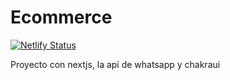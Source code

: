 # Ecommerce

[![Netlify Status](https://api.netlify.com/api/v1/badges/1b7f333d-291a-497c-9967-f2e39d305db0/deploy-status)](https://app.netlify.com/sites/wonderful-agnesi-742858/deploys)

Proyecto con nextjs, la api de whatsapp y chakraui
